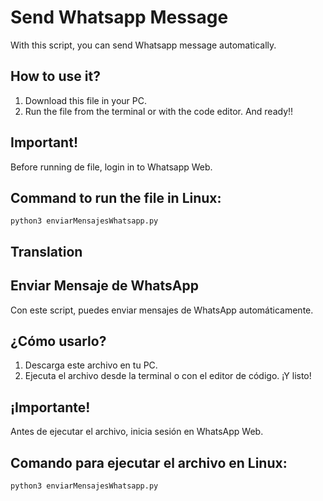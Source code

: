 # Send Whatsapp Message
With this script, you can send Whatsapp message automatically.

## How to use it?
1. Download this file in your PC.
2. Run the file from the terminal or with the code editor. And ready!!

## Important!
Before running de file, login in to Whatsapp Web.

## Command to run the file in Linux:
```
python3 enviarMensajesWhatsapp.py
```


## Translation

## Enviar Mensaje de WhatsApp

Con este script, puedes enviar mensajes de WhatsApp automáticamente.

## ¿Cómo usarlo?
1. Descarga este archivo en tu PC.
2. Ejecuta el archivo desde la terminal o con el editor de código. ¡Y listo!

## ¡Importante!
Antes de ejecutar el archivo, inicia sesión en WhatsApp Web.

## Comando para ejecutar el archivo en Linux:
```
python3 enviarMensajesWhatsapp.py
```
